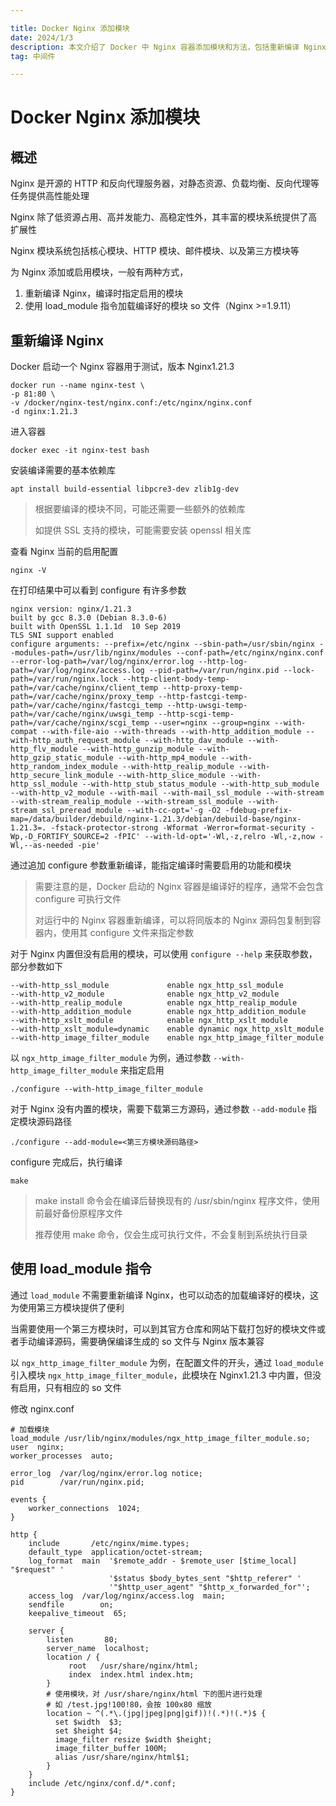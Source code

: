 ```yaml
---

title: Docker Nginx 添加模块
date: 2024/1/3
description: 本文介绍了 Docker 中 Nginx 容器添加模块和方法，包括重新编译 Nginx 和使用 load_module 指令两种方式，以 http_image_filter 模块为例
tag: 中间件

---
```


# Docker Nginx 添加模块

## 概述

Nginx 是开源的 HTTP 和反向代理服务器，对静态资源、负载均衡、反向代理等任务提供高性能处理

Nginx 除了低资源占用、高并发能力、高稳定性外，其丰富的模块系统提供了高扩展性

Nginx 模块系统包括核心模块、HTTP 模块、邮件模块、以及第三方模块等

为 Nginx 添加或启用模块，一般有两种方式，

1. 重新编译 Nginx，编译时指定启用的模块
2. 使用 load_module 指令加载编译好的模块 so 文件（Nginx >=1.9.11）

## 重新编译 Nginx

Docker 启动一个 Nginx 容器用于测试，版本 Nginx1.21.3

```shell
docker run --name nginx-test \
-p 81:80 \
-v /docker/nginx-test/nginx.conf:/etc/nginx/nginx.conf 
-d nginx:1.21.3
```

进入容器

```shell
docker exec -it nginx-test bash
```

安装编译需要的基本依赖库

```shell
apt install build-essential libpcre3-dev zlib1g-dev
```

> 根据要编译的模块不同，可能还需要一些额外的依赖库
>
> 如提供 SSL 支持的模块，可能需要安装 openssl 相关库

查看 Nginx 当前的启用配置

```shell
nginx -V
```

在打印结果中可以看到 configure 有许多参数

```
nginx version: nginx/1.21.3
built by gcc 8.3.0 (Debian 8.3.0-6)
built with OpenSSL 1.1.1d  10 Sep 2019
TLS SNI support enabled
configure arguments: --prefix=/etc/nginx --sbin-path=/usr/sbin/nginx --modules-path=/usr/lib/nginx/modules --conf-path=/etc/nginx/nginx.conf --error-log-path=/var/log/nginx/error.log --http-log-path=/var/log/nginx/access.log --pid-path=/var/run/nginx.pid --lock-path=/var/run/nginx.lock --http-client-body-temp-path=/var/cache/nginx/client_temp --http-proxy-temp-path=/var/cache/nginx/proxy_temp --http-fastcgi-temp-path=/var/cache/nginx/fastcgi_temp --http-uwsgi-temp-path=/var/cache/nginx/uwsgi_temp --http-scgi-temp-path=/var/cache/nginx/scgi_temp --user=nginx --group=nginx --with-compat --with-file-aio --with-threads --with-http_addition_module --with-http_auth_request_module --with-http_dav_module --with-http_flv_module --with-http_gunzip_module --with-http_gzip_static_module --with-http_mp4_module --with-http_random_index_module --with-http_realip_module --with-http_secure_link_module --with-http_slice_module --with-http_ssl_module --with-http_stub_status_module --with-http_sub_module --with-http_v2_module --with-mail --with-mail_ssl_module --with-stream --with-stream_realip_module --with-stream_ssl_module --with-stream_ssl_preread_module --with-cc-opt='-g -O2 -fdebug-prefix-map=/data/builder/debuild/nginx-1.21.3/debian/debuild-base/nginx-1.21.3=. -fstack-protector-strong -Wformat -Werror=format-security -Wp,-D_FORTIFY_SOURCE=2 -fPIC' --with-ld-opt='-Wl,-z,relro -Wl,-z,now -Wl,--as-needed -pie'
```

通过追加 configure 参数重新编译，能指定编译时需要启用的功能和模块

> 需要注意的是，Docker 启动的 Nginx 容器是编译好的程序，通常不会包含 configure 可执行文件
>
> 对运行中的 Nginx 容器重新编译，可以将同版本的 Nginx 源码包复制到容器内，使用其 configure 文件来指定参数

对于 Nginx 内置但没有启用的模块，可以使用 `configure --help` 来获取参数，部分参数如下

```
--with-http_ssl_module             enable ngx_http_ssl_module
--with-http_v2_module              enable ngx_http_v2_module
--with-http_realip_module          enable ngx_http_realip_module
--with-http_addition_module        enable ngx_http_addition_module
--with-http_xslt_module            enable ngx_http_xslt_module
--with-http_xslt_module=dynamic    enable dynamic ngx_http_xslt_module
--with-http_image_filter_module    enable ngx_http_image_filter_module
```

以 `ngx_http_image_filter_module` 为例，通过参数 `--with-http_image_filter_module` 来指定启用

```shell
./configure --with-http_image_filter_module
```

对于 Nginx 没有内置的模块，需要下载第三方源码，通过参数 `--add-module` 指定模块源码路径

```shell
./configure --add-module=<第三方模块源码路径>
```

configure 完成后，执行编译

```shell
make
```

> make install 命令会在编译后替换现有的 /usr/sbin/nginx 程序文件，使用前最好备份原程序文件
>
> 推荐使用 make 命令，仅会生成可执行文件，不会复制到系统执行目录

## 使用 load_module 指令

通过 `load_module` 不需要重新编译 Nginx，也可以动态的加载编译好的模块，这为使用第三方模块提供了便利

当需要使用一个第三方模块时，可以到其官方仓库和网站下载打包好的模块文件或者手动编译源码，需要确保编译生成的 so 文件与 Nginx 版本兼容

以 `ngx_http_image_filter_module` 为例，在配置文件的开头，通过 `load_module` 引入模块 `ngx_http_image_filter_module`，此模块在 Nginx1.21.3 中内置，但没有启用，只有相应的 so 文件

修改 nginx.conf

```
# 加载模块
load_module /usr/lib/nginx/modules/ngx_http_image_filter_module.so;
user  nginx;
worker_processes  auto;

error_log  /var/log/nginx/error.log notice;
pid        /var/run/nginx.pid;

events {
    worker_connections  1024;
}

http {
    include       /etc/nginx/mime.types;
    default_type  application/octet-stream;
    log_format  main  '$remote_addr - $remote_user [$time_local] "$request" '
                      '$status $body_bytes_sent "$http_referer" '
                      '"$http_user_agent" "$http_x_forwarded_for"';
    access_log  /var/log/nginx/access.log  main;
    sendfile        on;
    keepalive_timeout  65;
    
    server {
        listen       80;
        server_name  localhost;
        location / {
             root   /usr/share/nginx/html;
             index  index.html index.htm;
        }
        # 使用模块，对 /usr/share/nginx/html 下的图片进行处理
        # 如 /test.jpg!100!80，会按 100x80 缩放
        location ~ ^(.*\.(jpg|jpeg|png|gif))!(.*)!(.*)$ {
          set $width  $3;
          set $height $4;
          image_filter resize $width $height;
          image_filter_buffer 100M;
          alias /usr/share/nginx/html$1;
        }
	}
    include /etc/nginx/conf.d/*.conf;
}
```
